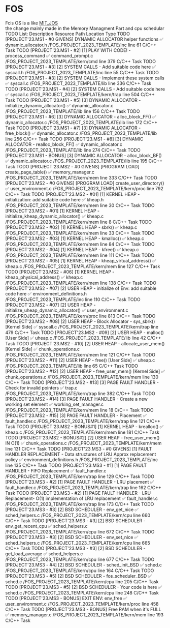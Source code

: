 # FOS
Fcis OS is a like [MIT_JOS](https://pdos.csail.mit.edu/6.828/2014/overview.html) <br/>
the change mainly made in the Memory Managment Part and cpu schedular<br/>
TODO List:
		Description	Resource	Path	Location	Type
		TODO [PROJECT'23.MS1 - #0 GIVENS] DYNAMIC ALLOCATOR helper functions ✅	dynamic_allocator.h	/FOS_PROJECT_2023_TEMPLATE/inc	line 61	C/C++ Task
		TODO [PROJECT'23.MS1 - #2] [1] PLAY WITH CODE! - process_command ✅	command_prompt.c	/FOS_PROJECT_2023_TEMPLATE/kern/cmd	line 379	C/C++ Task
		TODO [PROJECT'23.MS1 - #3] [2] SYSTEM CALLS - Add suitable code here ✅	syscall.h	/FOS_PROJECT_2023_TEMPLATE/inc	line 55	C/C++ Task
		TODO [PROJECT'23.MS1 - #3] [2] SYSTEM CALLS - Implement these system calls ✅	syscall.c	/FOS_PROJECT_2023_TEMPLATE/lib	line 336	C/C++ Task
		TODO [PROJECT'23.MS1 - #4] [2] SYSTEM CALLS - Add suitable code here ✅	syscall.c	/FOS_PROJECT_2023_TEMPLATE/kern/trap	line 504	C/C++ Task
		TODO [PROJECT'23.MS1 - #5] [3] DYNAMIC ALLOCATOR - initialize_dynamic_allocator() ✅	dynamic_allocator.c	/FOS_PROJECT_2023_TEMPLATE/lib	line 156	C/C++ Task
		TODO [PROJECT'23.MS1 - #6] [3] DYNAMIC ALLOCATOR - alloc_block_FF() ✅	dynamic_allocator.c	/FOS_PROJECT_2023_TEMPLATE/lib	line 172	C/C++ Task
		TODO [PROJECT'23.MS1 - #7] [3] DYNAMIC ALLOCATOR - free_block() ✅	dynamic_allocator.c	/FOS_PROJECT_2023_TEMPLATE/lib	line 256	C/C++ Task
		TODO [PROJECT'23.MS1 - #8] [3] DYNAMIC ALLOCATOR - realloc_block_FF() ✅	dynamic_allocator.c	/FOS_PROJECT_2023_TEMPLATE/lib	line 274	C/C++ Task
		TODO [PROJECT'23.MS1 - BONUS] [3] DYNAMIC ALLOCATOR - alloc_block_BF() ✅	dynamic_allocator.c	/FOS_PROJECT_2023_TEMPLATE/lib	line 195	C/C++ Task
		TODO [PROJECT'23.MS2 - #0 GIVENS] [PROGRAM LOAD] create_page_table() ✅	memory_manager.c	/FOS_PROJECT_2023_TEMPLATE/kern/mem	line 333	C/C++ Task
		TODO [PROJECT'23.MS2 - #0 GIVENS] [PROGRAM LOAD] create_user_directory() ✅	user_environment.c	/FOS_PROJECT_2023_TEMPLATE/kern/proc	line 792	C/C++ Task
		TODO [PROJECT'23.MS2 - #01] [1] KERNEL HEAP - initialization: add suitable code here ✅	kheap.h	/FOS_PROJECT_2023_TEMPLATE/kern/mem	line 30	C/C++ Task
		TODO [PROJECT'23.MS2 - #01] [1] KERNEL HEAP - initialize_kheap_dynamic_allocator() ✅	kheap.c	/FOS_PROJECT_2023_TEMPLATE/kern/mem	line 8	C/C++ Task
		TODO [PROJECT'23.MS2 - #02] [1] KERNEL HEAP - sbrk() ✅	kheap.c	/FOS_PROJECT_2023_TEMPLATE/kern/mem	line 33	C/C++ Task
		TODO [PROJECT'23.MS2 - #03] [1] KERNEL HEAP - kmalloc() ✅	kheap.c	/FOS_PROJECT_2023_TEMPLATE/kern/mem	line 84	C/C++ Task
		TODO [PROJECT'23.MS2 - #04] [1] KERNEL HEAP - kfree() ✅	kheap.c	/FOS_PROJECT_2023_TEMPLATE/kern/mem	line 111	C/C++ Task
		TODO [PROJECT'23.MS2 - #05] [1] KERNEL HEAP - kheap_virtual_address() ✅	kheap.c	/FOS_PROJECT_2023_TEMPLATE/kern/mem	line 127	C/C++ Task
		TODO [PROJECT'23.MS2 - #06] [1] KERNEL HEAP - kheap_physical_address() ✅	kheap.c	/FOS_PROJECT_2023_TEMPLATE/kern/mem	line 138	C/C++ Task
		TODO [PROJECT'23.MS2 - #07] [2] USER HEAP - initialize of Env: add suitable code here ✅	environment_definitions.h	/FOS_PROJECT_2023_TEMPLATE/inc	line 110	C/C++ Task
		TODO [PROJECT'23.MS2 - #07] [2] USER HEAP - initialize_uheap_dynamic_allocator() ✅	user_environment.c	/FOS_PROJECT_2023_TEMPLATE/kern/proc	line 813	C/C++ Task
		TODO [PROJECT'23.MS2 - #08] [2] USER HEAP - Block Allocator - sys_sbrk() [Kernel Side] ✅	syscall.c	/FOS_PROJECT_2023_TEMPLATE/kern/trap	line 479	C/C++ Task
		TODO [PROJECT'23.MS2 - #09] [2] USER HEAP - malloc() [User Side] ✅	uheap.c	/FOS_PROJECT_2023_TEMPLATE/lib	line 42	C/C++ Task
		TODO [PROJECT'23.MS2 - #10] [2] USER HEAP - allocate_user_mem() [Kernel Side] ✅	chunk_operations.c	/FOS_PROJECT_2023_TEMPLATE/kern/mem	line 121	C/C++ Task
		TODO [PROJECT'23.MS2 - #11] [2] USER HEAP - free() [User Side] ✅	uheap.c	/FOS_PROJECT_2023_TEMPLATE/lib	line 65	C/C++ Task
		TODO [PROJECT'23.MS2 - #12] [2] USER HEAP - free_user_mem() [Kernel Side] ✅	chunk_operations.c	/FOS_PROJECT_2023_TEMPLATE/kern/mem	line 130	C/C++ Task
		TODO [PROJECT'23.MS2 - #13] [3] PAGE FAULT HANDLER - Check for invalid pointers ✅	trap.c	/FOS_PROJECT_2023_TEMPLATE/kern/trap	line 382	C/C++ Task
		TODO [PROJECT'23.MS2 - #14] [3] PAGE FAULT HANDLER - Create a new working set element ✅	working_set_manager.c	/FOS_PROJECT_2023_TEMPLATE/kern/mem	line 18	C/C++ Task
		TODO [PROJECT'23.MS2 - #15] [3] PAGE FAULT HANDLER - Placement ✅	fault_handler.c	/FOS_PROJECT_2023_TEMPLATE/kern/trap	line 121	C/C++ Task
		TODO [PROJECT'23.MS2 - BONUS#1] [1] KERNEL HEAP - krealloc() ✅	kheap.c	/FOS_PROJECT_2023_TEMPLATE/kern/mem	line 181	C/C++ Task
		TODO [PROJECT'23.MS2 - BONUS#2] [2] USER HEAP - free_user_mem() IN O(1) ✅	chunk_operations.c	/FOS_PROJECT_2023_TEMPLATE/kern/mem	line 131	C/C++ Task
		TODO [PROJECT'23.MS3 - #0 GIVENS] [1] FAULT HANDLER REPLACEMENT - Data structures of LRU Approx replacement policy ✅	environment_definitions.h	/FOS_PROJECT_2023_TEMPLATE/inc	line 135	C/C++ Task
		TODO [PROJECT'23.MS3 - #1] [1] PAGE FAULT HANDLER - FIFO Replacement ✅	fault_handler.c	/FOS_PROJECT_2023_TEMPLATE/kern/trap	line 129	C/C++ Task
		TODO [PROJECT'23.MS3 - #2] [1] PAGE FAULT HANDLER - LRU placement ✅	fault_handler.c	/FOS_PROJECT_2023_TEMPLATE/kern/trap	line 162	C/C++ Task
		TODO [PROJECT'23.MS3 - #2] [1] PAGE FAULT HANDLER - LRU Replacement- O(1) implementation of LRU replacement ✅	fault_handler.c	/FOS_PROJECT_2023_TEMPLATE/kern/trap	line 173	C/C++ Task
		TODO [PROJECT'23.MS3 - #3] [2] BSD SCHEDULER - env_get_nice ✅	sched_helpers.c	/FOS_PROJECT_2023_TEMPLATE/kern/cpu	line 660	C/C++ Task
		TODO [PROJECT'23.MS3 - #3] [2] BSD SCHEDULER - env_get_recent_cpu ✅	sched_helpers.c	/FOS_PROJECT_2023_TEMPLATE/kern/cpu	line 672	C/C++ Task
		TODO [PROJECT'23.MS3 - #3] [2] BSD SCHEDULER - env_set_nice ✅	sched_helpers.c	/FOS_PROJECT_2023_TEMPLATE/kern/cpu	line 665	C/C++ Task
		TODO [PROJECT'23.MS3 - #3] [2] BSD SCHEDULER - get_load_average ✅	sched_helpers.c	/FOS_PROJECT_2023_TEMPLATE/kern/cpu	line 677	C/C++ Task
		TODO [PROJECT'23.MS3 - #4] [2] BSD SCHEDULER - sched_init_BSD ✅	sched.c	/FOS_PROJECT_2023_TEMPLATE/kern/cpu	line 164	C/C++ Task
		TODO [PROJECT'23.MS3 - #5] [2] BSD SCHEDULER - fos_scheduler_BSD ✅	sched.c	/FOS_PROJECT_2023_TEMPLATE/kern/cpu	line 205	C/C++ Task
		TODO [PROJECT'23.MS3 - #5] [2] BSD SCHEDULER - Your code is here ✅	sched.c	/FOS_PROJECT_2023_TEMPLATE/kern/cpu	line 248	C/C++ Task
		TODO [PROJECT'23.MS3 - BONUS] EXIT ENV: env_free ✅	user_environment.c	/FOS_PROJECT_2023_TEMPLATE/kern/proc	line 458	C/C++ Task
		TODO [PROJECT'23.MS3 - BONUS] Free RAM when it's FULL ✅	memory_manager.c	/FOS_PROJECT_2023_TEMPLATE/kern/mem	line 193	C/C++ Task
